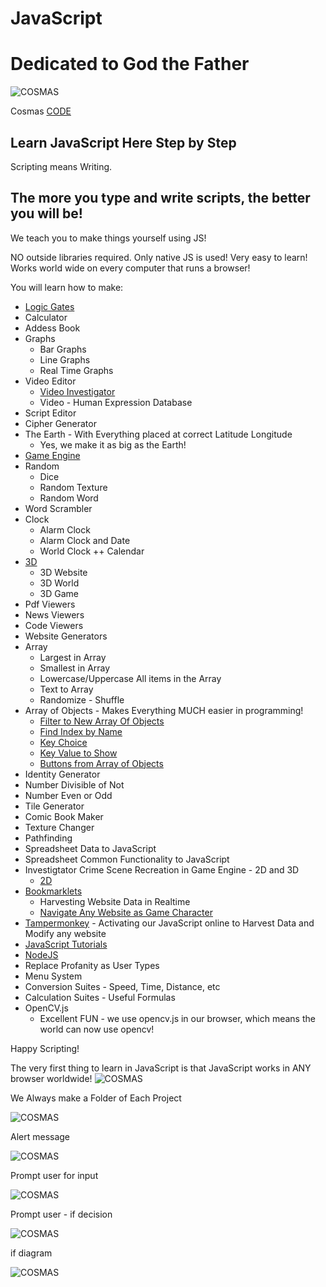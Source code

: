 # JavaScript

# Dedicated to God the Father

![COSMAS](https://collegeofscripting.weebly.com/uploads/6/4/4/8/64482293/college-sign_orig.gif)

Cosmas [CODE](https://github.com/christophertopalian)

## Learn JavaScript Here Step by Step

Scripting means Writing.

## The more you type and write scripts, the better you will be!

We teach you to make things yourself using JS!

NO outside libraries required. Only native JS is used! Very easy to learn! Works world wide on every computer that runs a browser!

You will learn how to make:
+ [Logic Gates](https://github.com/ChristopherTopalian/Topalian_JavaScript/tree/main/js_logic_gates)
+ Calculator
+ Addess Book
+ Graphs
  + Bar Graphs
  + Line Graphs
  + Real Time Graphs
+ Video Editor
  + [Video Investigator](https://github.com/ChristopherTopalian/VideoInvestigator)
  + Video - Human Expression Database
+ Script Editor
+ Cipher Generator
+ The Earth - With Everything placed at correct Latitude Longitude
  + Yes, we make it as big as the Earth!
+ [Game Engine](https://github.com/ChristopherTopalian/Topalian-Game-Engine)
+ Random
  + Dice
  + Random Texture
  + Random Word
+ Word Scrambler
+ Clock
  + Alarm Clock
  + Alarm Clock and Date
  + World Clock
++ Calendar
+ [3D](https://github.com/ChristopherTopalian/Topalian_BabylonJS)
  + 3D Website
  + 3D World
  + 3D Game
+ Pdf Viewers
+ News Viewers
+ Code Viewers
+ Website Generators
+ Array
  + Largest in Array
  + Smallest in Array
  + Lowercase/Uppercase All items in the Array
  + Text to Array
  + Randomize - Shuffle
+ Array of Objects - Makes Everything MUCH easier in programming!
  + [Filter to New Array Of Objects](https://github.com/ChristopherTopalian/Topalian_JavaScript/tree/main/js_array_of_objects_filter_to_new_array_of_objects)
  + [Find Index by Name](https://github.com/ChristopherTopalian/Topalian_JavaScript/tree/main/js_array_of_objects_find_index_by_name)
  + [Key Choice](https://github.com/ChristopherTopalian/Topalian_JavaScript/tree/main/js_array_of_objects_key_choice)
  + [Key Value to Show](https://github.com/ChristopherTopalian/Topalian_JavaScript/tree/main/js_array_of_objects_key_value_to_show)
  + [Buttons from Array of Objects](https://github.com/ChristopherTopalian/Topalian_JavaScript/tree/main/js_buttons_create_from_array_of_objects)
+ Identity Generator
+ Number Divisible of Not
+ Number Even or Odd
+ Tile Generator
+ Comic Book Maker
+ Texture Changer
+ Pathfinding
+ Spreadsheet Data to JavaScript
+ Spreadsheet Common Functionality to JavaScript
+ Investigtator Crime Scene Recreation in Game Engine - 2D and 3D
  + [2D](https://github.com/ChristopherTopalian/TopalianGameEngineDataNavigator)
+ [Bookmarklets](https://github.com/ChristopherTopalian/Topalian_JavaScript_Bookmarklets)
  + Harvesting Website Data in Realtime
  + [Navigate Any Website as Game Character](https://github.com/ChristopherTopalian/Topalian-Website-Game-Engine)
+ [Tampermonkey](https://github.com/ChristopherTopalian/Topalian_JavaScript_UserScripts) - Activating our JavaScript online to Harvest Data and Modify any website
+ [JavaScript Tutorials](https://github.com/ChristopherTopalian/Topalian_JavaScript)
+ [NodeJS](https://github.com/ChristopherTopalian/Topalian_Node.js)
+ Replace Profanity as User Types
+ Menu System
+ Conversion Suites - Speed, Time, Distance, etc
+ Calculation Suites - Useful Formulas
+ OpenCV.js
  - Excellent FUN - we use opencv.js in our browser, which means the world can now use opencv!

Happy Scripting!

The very first thing to learn in JavaScript is that JavaScript works in ANY browser worldwide!
![COSMAS](https://collegeofscripting.weebly.com/uploads/6/4/4/8/64482293/title_orig.png)

We Always make a Folder of Each Project

![COSMAS](https://collegeofscripting.weebly.com/uploads/6/4/4/8/64482293/002-how-to-make-new-folder_orig.png)

Alert message

![COSMAS](https://collegeofscripting.weebly.com/uploads/6/4/4/8/64482293/023-alert-nice-lkjel_orig.png)

Prompt user for input

![COSMAS](https://collegeofscripting.weebly.com/uploads/6/4/4/8/64482293/026-input-eljelkje_orig.png)

Prompt user - if decision

![COSMAS](https://collegeofscripting.weebly.com/uploads/6/4/4/8/64482293/028-prompt-using-if-1-lkj_orig.png)

if diagram

![COSMAS](https://pbs.twimg.com/media/Fk3q19HXwAA51HS?format=jpg&name=900x900)

